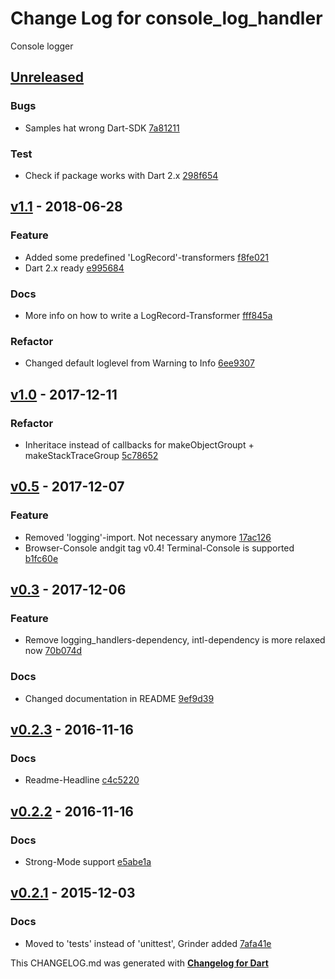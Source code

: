 # Change Log for console_log_handler
Console logger

## [Unreleased](http://github.com/mikemitterer/dart-console_log_handler/compare/v1.1...HEAD)

### Bugs
* Samples hat wrong Dart-SDK [7a81211](https://github.com/mikemitterer/dart-console_log_handler/commit/7a812112f030ded104bb3badccf3743cc56990b2)

### Test
* Check if package works with Dart 2.x [298f654](https://github.com/mikemitterer/dart-console_log_handler/commit/298f6542c87c05d7b91b480f4ac90ea2dca0ed4f)

## [v1.1](http://github.com/mikemitterer/dart-console_log_handler/compare/v1.0...v1.1) - 2018-06-28

### Feature
* Added some predefined 'LogRecord'-transformers [f8fe021](https://github.com/mikemitterer/dart-console_log_handler/commit/f8fe021eb7a4578baf5bdfb2be784d00b46fb745)
* Dart 2.x ready [e995684](https://github.com/mikemitterer/dart-console_log_handler/commit/e995684f02be70431ebf6557dd70c631d118a79c)

### Docs
* More info on how to write a LogRecord-Transformer [fff845a](https://github.com/mikemitterer/dart-console_log_handler/commit/fff845a52f5d46bfc266836370f4e1865d1320db)

### Refactor
* Changed default loglevel from Warning to Info [6ee9307](https://github.com/mikemitterer/dart-console_log_handler/commit/6ee9307134ec00acdf22c409709bbad0d3a419d2)

## [v1.0](http://github.com/mikemitterer/dart-console_log_handler/compare/v0.5...v1.0) - 2017-12-11

### Refactor
* Inheritace instead of callbacks for makeObjectGroupt + makeStackTraceGroup [5c78652](https://github.com/mikemitterer/dart-console_log_handler/commit/5c78652dab7185956970b89d85a7cd1c74b3b901)

## [v0.5](http://github.com/mikemitterer/dart-console_log_handler/compare/v0.4...v0.5) - 2017-12-07

### Feature
* Removed 'logging'-import. Not necessary anymore [17ac126](https://github.com/mikemitterer/dart-console_log_handler/commit/17ac12634b59d976ebe0d3e07769c87ac846114c)
* Browser-Console andgit tag v0.4! Terminal-Console is supported [b1fc60e](https://github.com/mikemitterer/dart-console_log_handler/commit/b1fc60ea07aa256bca88e766f25b70d3aa1989a3)

## [v0.3](http://github.com/mikemitterer/dart-console_log_handler/compare/v0.2.3...v0.3) - 2017-12-06

### Feature
* Remove logging_handlers-dependency, intl-dependency is more relaxed now [70b074d](https://github.com/mikemitterer/dart-console_log_handler/commit/70b074d3b6f2f8efbf105af45fd0b41a79ea1e93)

### Docs
* Changed documentation in README [9ef9d39](https://github.com/mikemitterer/dart-console_log_handler/commit/9ef9d39c723ec505e855a484c7a02c885e31592b)

## [v0.2.3](http://github.com/mikemitterer/dart-console_log_handler/compare/v0.2.2...v0.2.3) - 2016-11-16

### Docs
* Readme-Headline [c4c5220](https://github.com/mikemitterer/dart-console_log_handler/commit/c4c5220ebaee68b8b0eebbbc28579c4b997f3934)

## [v0.2.2](http://github.com/mikemitterer/dart-console_log_handler/compare/v0.2.1...v0.2.2) - 2016-11-16

### Docs
* Strong-Mode support [e5abe1a](https://github.com/mikemitterer/dart-console_log_handler/commit/e5abe1aaa85b9a79a97b73169e27e753bf498b41)

## [v0.2.1](http://github.com/mikemitterer/dart-console_log_handler/compare/v0.2.0...v0.2.1) - 2015-12-03

### Docs
* Moved to 'tests' instead of 'unittest', Grinder added [7afa41e](https://github.com/mikemitterer/dart-console_log_handler/commit/7afa41e46b911230ce7e81d29907b672c031e7e6)


This CHANGELOG.md was generated with [**Changelog for Dart**](https://pub.dartlang.org/packages/changelog)
